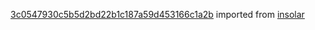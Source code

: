 [3c0547930c5b5d2bd22b1c187a59d453166c1a2b](https://github.com/insolar/insolar/commit/3c0547930c5b5d2bd22b1c187a59d453166c1a2b) imported from [insolar](https://github.com/insolar/insolar)
